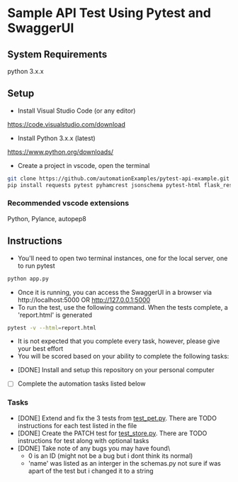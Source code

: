 # Sample API Test Using Pytest and SwaggerUI

## System Requirements

python 3.x.x


## Setup

* Install Visual Studio Code (or any editor)

https://code.visualstudio.com/download


* Install Python 3.x.x (latest)

https://www.python.org/downloads/

* Create a project in vscode, open the terminal

```bash
git clone https://github.com/automationExamples/pytest-api-example.git
pip install requests pytest pyhamcrest jsonschema pytest-html flask_restx flask
```

### Recommended vscode extensions

Python, Pylance, autopep8


## Instructions
* You'll need to open two terminal instances, one for the local server, one to run pytest
```bash
python app.py
```
* Once it is running, you can access the SwaggerUI in a browser via http://localhost:5000 OR http://127.0.0.1:5000
* To run the test, use the following command. When the tests complete, a 'report.html' is generated
```bash
pytest -v --html=report.html
```
* It is not expected that you complete every task, however, please give your best effort 
* You will be scored based on your ability to complete the following tasks:

- [DONE] Install and setup this repository on your personal computer
- [ ] Complete the automation tasks listed below

### Tasks
- [DONE] Extend and fix the 3 tests from [test_pet.py](test_pet.py#1). There are TODO instructions for each test listed in the file
- [DONE] Create the PATCH test for [test_store.py](test_store.py#1). There are TODO instructions for test along with optional tasks
- [DONE] Take note of any bugs you may have found\
    - 0 is an ID (might not be a bug but i dont think its normal)
    - 'name' was listed as an interger in the schemas.py not sure if was apart of the test but i changed it to a string 
    


